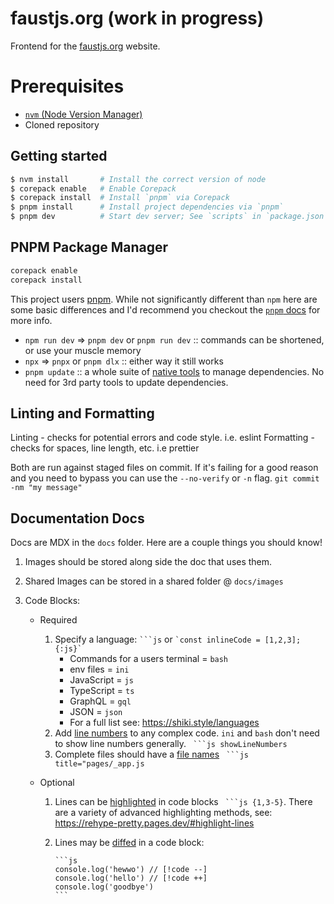 # faustjs.org (work in progress)

Frontend for the [faustjs.org](https://faustjs.org/) website.

# Prerequisites

- [`nvm` (Node Version Manager)](https://github.com/nvm-sh/nvm?tab=readme-ov-file#installing-and-updating)
- Cloned repository

## Getting started

```bash
$ nvm install		# Install the correct version of node
$ corepack enable 	# Enable Corepack
$ corepack install	# Install `pnpm` via Corepack
$ pnpm install		# Install project dependencies via `pnpm`
$ pnpm dev 			# Start dev server; See `scripts` in `package.json` for more
```

## PNPM Package Manager

```bash
corepack enable
corepack install
```

This project users [pnpm](https://pnpm.io/). While not significantly different than `npm` here are some basic differences and I'd recommend you checkout the [`pnpm` docs](https://pnpm.io/) for more info.

- `npm run dev` => `pnpm dev` or `pnpm run dev` :: commands can be shortened, or use your muscle memory
- `npx` => `pnpx` or `pnpm dlx` :: either way it still works
- `pnpm update` :: a whole suite of [native tools](https://pnpm.io/cli/update) to manage dependencies. No need for 3rd party tools to update dependencies.

## Linting and Formatting

Linting - checks for potential errors and code style. i.e. eslint
Formatting - checks for spaces, line length, etc. i.e prettier

Both are run against staged files on commit. If it's failing for a good reason and you need to bypass you can use the `--no-verify` or `-n` flag. `git commit -nm "my message"`

## Documentation Docs

Docs are MDX in the `docs` folder. Here are a couple things you should know!

1.  Images should be stored along side the doc that uses them.
2.  Shared Images can be stored in a shared folder @ `docs/images`
3.  Code Blocks:

    - Required
      1. Specify a language: ` ```js ` or `` `const inlineCode = [1,2,3];{:js}` ``
         - Commands for a users terminal = `bash`
         - env files = `ini`
         - JavaScript = `js`
         - TypeScript = `ts`
         - GraphQL = `gql`
         - JSON = `json`
         - For a full list see: https://shiki.style/languages
      2. Add [line numbers](https://rehype-pretty.pages.dev/#line-numbers) to any complex code. `ini` and `bash` don't need to show line numbers generally. ` ```js showLineNumbers`
      3. Complete files should have a [file names](https://rehype-pretty.pages.dev/#titles) ` ```js title="pages/_app.js`
    - Optional

      1.  Lines can be [highlighted](https://rehype-pretty.pages.dev/#highlight-lines) in code blocks ` ```js {1,3-5}`. There are a variety of advanced highlighting methods, see: https://rehype-pretty.pages.dev/#highlight-lines
      2.  Lines may be [diffed](https://shiki.style/packages/transformers#transformernotationdiff) in a code block:

              ```js
              console.log('hewwo') // [!code --]
              console.log('hello') // [!code ++]
              console.log('goodbye')
              ```
